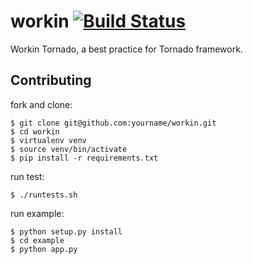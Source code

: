 workin [![Build Status](https://travis-ci.org/knownsec/workin.svg?branch=master)](https://travis-ci.org/knownsec/workin)
======

Workin Tornado, a best practice for Tornado framework.

Contributing
------------

fork and clone:

```
$ git clone git@github.com:yourname/workin.git
$ cd workin
$ virtualenv venv
$ source venv/bin/activate
$ pip install -r requirements.txt
```

run test:

```
$ ./runtests.sh
```

run example:

```
$ python setup.py install
$ cd example
$ python app.py
```
